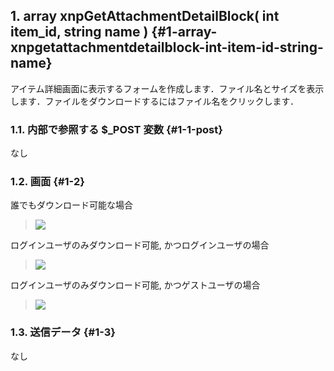 ## 1\. array xnpGetAttachmentDetailBlock( int item_id, string name ) {#1-array-xnpgetattachmentdetailblock-int-item-id-string-name}

アイテム詳細画面に表示するフォームを作成します．ファイル名とサイズを表示します．ファイルをダウンロードするにはファイル名をクリックします．

### 1.1\. 内部で参照する $_POST 変数 {#1-1-post}

なし

### 1.2\. 画面 {#1-2}

誰でもダウンロード可能な場合

> ![](../../assets/commonlib/xnpGetAttachmentDetailBlock3.gif)

ログインユーザのみダウンロード可能, かつログインユーザの場合

> ![](../../assets/commonlib/xnpGetAttachmentDetailBlock4.gif)

ログインユーザのみダウンロード可能, かつゲストユーザの場合

> ![](../../assets/commonlib/xnpGetAttachmentDetailBlock2.gif)

### 1.3\. 送信データ {#1-3}

なし